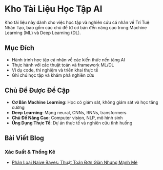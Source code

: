 # Kho Tài Liệu Học Tập AI

Kho tài liệu này dành cho việc học tập và nghiên cứu cá nhân về Trí Tuệ Nhân Tạo, bao gồm các chủ đề từ cơ bản đến nâng cao trong Machine Learning (ML) và Deep Learning (DL).

## Mục Đích

- Hành trình học tập cá nhân về các kiến thức nền tảng AI
- Thực hành với các thuật toán và framework ML/DL
- Ví dụ code, thí nghiệm và triển khai thực tế
- Ghi chú học tập và khám phá nghiên cứu

## Chủ Đề Được Đề Cập

- **Cơ Bản Machine Learning**: Học có giám sát, không giám sát và học tăng cường
- **Deep Learning**: Mạng neural, CNNs, RNNs, transformers
- **Chủ Đề Nâng Cao**: Computer vision, NLP, mô hình sinh
- **Ứng Dụng Thực Tế**: Dự án thực tế và nghiên cứu tình huống

## Bài Viết Blog

### Xác Suất & Thống Kê
- [Phân Loại Naive Bayes: Thuật Toán Đơn Giản Nhưng Mạnh Mẽ](./Probabilities/naive-bayes-classification.md)